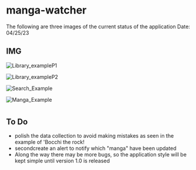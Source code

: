 ﻿# manga-watcher
The following are three images of the current status of the application
Date: 04/25/23
## IMG
![Library_exampleP1](/img/Library_exampleP1.PNG)

![Library_exampleP2](/img/Library_exampleP2.PNG)

![Search_Example](https://user-images.githubusercontent.com/62623196/234438317-581842f6-a9a4-4c1d-a7a2-ef2cdec0796c.png)

![Manga_Example](https://user-images.githubusercontent.com/62623196/234438323-cc38acdf-fde4-4ef8-96c9-5199c6ecc4d0.png)

#
## To Do 

- polish the data collection to avoid making mistakes as seen in the example of 'Bocchi the rock!
- secondcreate an alert to notify which "manga" have been updated
- Along the way there may be more bugs, so the application style will be kept simple until version 1.0 is released